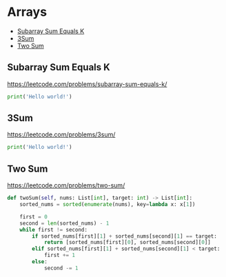 # Arrays

+ [Subarray Sum Equals K](#subarray-sum-equals-k)
+ [3Sum](#3sum)
+ [Two Sum](#two-sum)

## Subarray Sum Equals K

https://leetcode.com/problems/subarray-sum-equals-k/

```python
print('Hello world!')
```

## 3Sum

https://leetcode.com/problems/3sum/

```python
print('Hello world!')
```

## Two Sum

https://leetcode.com/problems/two-sum/

```python
def twoSum(self, nums: List[int], target: int) -> List[int]:
    sorted_nums = sorted(enumerate(nums), key=lambda x: x[1])

    first = 0
    second = len(sorted_nums) - 1
    while first != second:
        if sorted_nums[first][1] + sorted_nums[second][1] == target:
            return [sorted_nums[first][0], sorted_nums[second][0]]
        elif sorted_nums[first][1] + sorted_nums[second][1] < target:
            first += 1
        else:
            second -= 1
```
